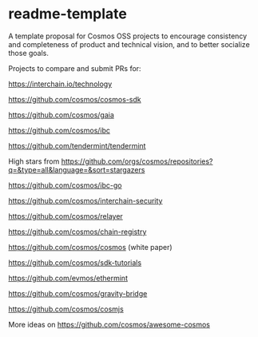 # readme-template
A template proposal for Cosmos OSS projects to encourage consistency and completeness of product and technical vision, and to better socialize those goals.


Projects to compare and submit PRs for:

https://interchain.io/technology

https://github.com/cosmos/cosmos-sdk

https://github.com/cosmos/gaia

https://github.com/cosmos/ibc

https://github.com/tendermint/tendermint

High stars from https://github.com/orgs/cosmos/repositories?q=&type=all&language=&sort=stargazers

https://github.com/cosmos/ibc-go

https://github.com/cosmos/interchain-security

https://github.com/cosmos/relayer

https://github.com/cosmos/chain-registry

https://github.com/cosmos/cosmos (white paper)

https://github.com/cosmos/sdk-tutorials

https://github.com/evmos/ethermint

https://github.com/cosmos/gravity-bridge

https://github.com/cosmos/cosmjs

More ideas on https://github.com/cosmos/awesome-cosmos
